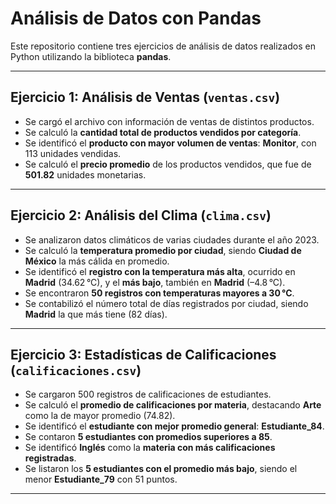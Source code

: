 # Análisis de Datos con Pandas

Este repositorio contiene tres ejercicios de análisis de datos realizados en Python utilizando la biblioteca **pandas**.

---

## Ejercicio 1: Análisis de Ventas (`ventas.csv`)

- Se cargó el archivo con información de ventas de distintos productos.
- Se calculó la **cantidad total de productos vendidos por categoría**.
- Se identificó el **producto con mayor volumen de ventas**: **Monitor**, con 113 unidades vendidas.
- Se calculó el **precio promedio** de los productos vendidos, que fue de **501.82** unidades monetarias.

---

## Ejercicio 2: Análisis del Clima (`clima.csv`)

- Se analizaron datos climáticos de varias ciudades durante el año 2023.
- Se calculó la **temperatura promedio por ciudad**, siendo **Ciudad de México** la más cálida en promedio.
- Se identificó el **registro con la temperatura más alta**, ocurrido en **Madrid** (34.62 °C), y el **más bajo**, también en **Madrid** (–4.8 °C).
- Se encontraron **50 registros con temperaturas mayores a 30 °C**.
- Se contabilizó el número total de días registrados por ciudad, siendo **Madrid** la que más tiene (82 días).

---

## Ejercicio 3: Estadísticas de Calificaciones (`calificaciones.csv`)

- Se cargaron 500 registros de calificaciones de estudiantes.
- Se calculó el **promedio de calificaciones por materia**, destacando **Arte** como la de mayor promedio (74.82).
- Se identificó el **estudiante con mejor promedio general**: **Estudiante_84**.
- Se contaron **5 estudiantes con promedios superiores a 85**.
- Se identificó **Inglés** como la **materia con más calificaciones registradas**.
- Se listaron los **5 estudiantes con el promedio más bajo**, siendo el menor **Estudiante_79** con 51 puntos.

---
